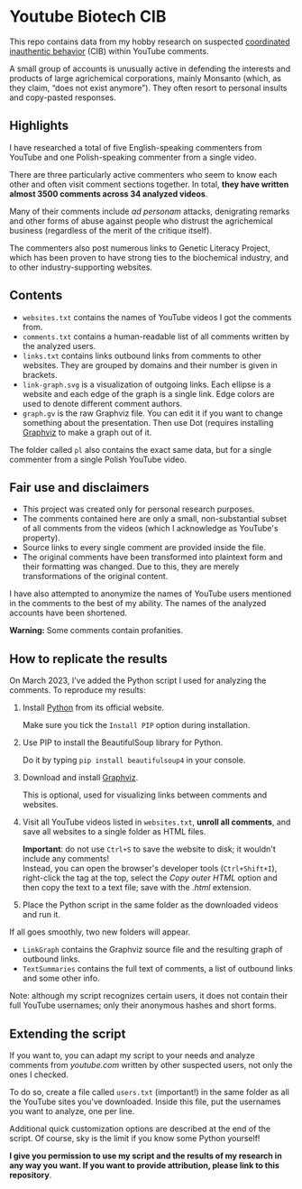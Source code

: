 # Youtube Biotech CIB

This repo contains data from my hobby research on suspected [coordinated inauthentic behavior](https://www.logically.ai/resources/blog/what-is-coordinated-inauthentic-behavior) (CIB) within YouTube comments.

A small group of accounts is unusually active in defending the interests and products of large agrichemical corporations, mainly Monsanto (which, as they claim, “does not exist anymore”). They often resort to personal insults and copy-pasted responses.

## Highlights

I have researched a total of five English-speaking commenters from YouTube and one Polish-speaking commenter from a single video. 

There are three particularly active commenters who seem to know each other and often visit comment sections together. In total, **they have written almost 3500 comments across 34 analyzed videos**.

Many of their comments include *ad personam* attacks, denigrating remarks and other forms of abuse against people who distrust the agrichemical business (regardless of the merit of the critique itself). 

The commenters also post numerous links to Genetic Literacy Project, which has been proven to have strong ties to the biochemical industry, and to other industry-supporting websites.

## Contents

* `websites.txt` contains the names of YouTube videos I got the comments from.
* `comments.txt` contains a human-readable list of all comments written by the analyzed users.
* `links.txt` contains links outbound links from comments to other websites. They are grouped by domains and their number is given in brackets.
* `link-graph.svg` is a visualization of outgoing links. Each ellipse is a website and each edge of the graph is a single link. Edge colors are used to denote different comment authors.
* `graph.gv` is the raw Graphviz file. You can edit it if you want to change something about the presentation. Then use Dot (requires installing [Graphviz](https://graphviz.org/) to make a graph out of it.

The folder called `pl` also contains the exact same data, but for a single commenter from a single Polish YouTube video.

## Fair use and disclaimers

* This project was created only for personal research purposes.
* The comments contained here are only a small, non-substantial subset of all comments from the videos (which I acknowledge as YouTube's property).
* Source links to every single comment are provided inside the file.
* The original comments have been transformed into plaintext form and their formatting was changed. Due to this, they are merely transformations of the original content.

I have also attempted to anonymize the names of YouTube users mentioned in the comments to the best of my ability. The names of the analyzed accounts have been shortened. 

**Warning:** Some comments contain profanities.

## How to replicate the results

On March 2023, I've added the Python script I used for analyzing the comments. To reproduce my results:

1. Install [Python](https://www.python.org/downloads/) from its official website.

   Make sure you tick the `Install PIP` option during installation.

2. Use PIP to install the BeautifulSoup library for Python.

   Do it by typing `pip install beautifulsoup4` in your console.

3. Download and install [Graphviz](https://www.graphviz.org/download/).

   This is optional, used for visualizing links between comments and websites.

4. Visit all YouTube videos listed in `websites.txt`, **unroll all comments**, and save all websites to a single folder as HTML files.

   **Important**: do not use `Ctrl+S` to save the website to disk; it wouldn't include any comments!  
   Instead, you can open the browser's developer tools (`Ctrl+Shift+I`), right-click the *<html>* tag at the top, select the *Copy outer HTML* option and then copy the text to a text file; save with the *.html* extension.

5. Place the Python script in the same folder as the downloaded videos and run it.

If all goes smoothly, two new folders will appear.

* `LinkGraph` contains the Graphviz source file and the resulting graph of outbound links.
* `TextSummaries` contains the full text of comments, a list of outbound links and some other info.

Note: although my script recognizes certain users, it does not contain their full YouTube usernames; only their anonymous hashes and short forms.

## Extending the script

If you want to, you can adapt my script to your needs and analyze comments from *youtube.com* written by other suspected users, not only the ones I checked.

To do so, create a file called `users.txt` (important!) in the same folder as all the YouTube sites you've downloaded. Inside this file, put the usernames you want to analyze, one per line.

Additional quick customization options are described at the end of the script. Of course, sky is the limit if you know some Python yourself!

**I give you permission to use my script and the results of my research in any way you want. If you want to provide attribution, please link to this repository**.
